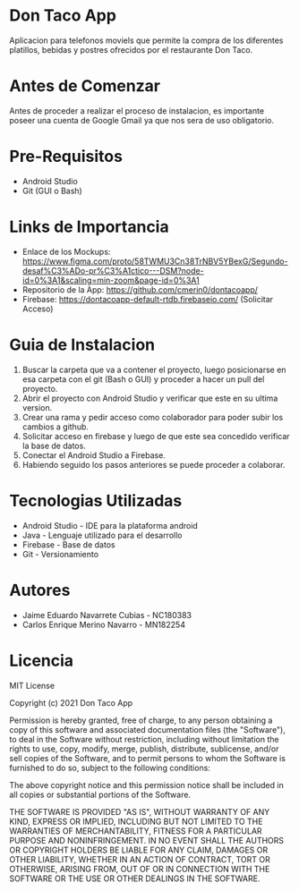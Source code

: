 # Don Taco App

Aplicacion para telefonos moviels que permite la compra de los diferentes platillos, bebidas y postres ofrecidos por el restaurante Don Taco.

# Antes de Comenzar 

Antes de proceder a realizar el proceso de instalacion, es importante poseer una cuenta de Google Gmail ya que nos sera de uso obligatorio.

# Pre-Requisitos

+ Android Studio
+ Git (GUI o Bash)

# Links de Importancia 

+ Enlace de los Mockups: https://www.figma.com/proto/58TWMU3Cn38TrNBV5YBexG/Segundo-desaf%C3%ADo-pr%C3%A1ctico---DSM?node-id=0%3A1&scaling=min-zoom&page-id=0%3A1
+ Repositorio de la App: https://github.com/cmerin0/dontacoapp/
+ Firebase: https://dontacoapp-default-rtdb.firebaseio.com/ (Solicitar Acceso)

# Guia de Instalacion 

1. Buscar la carpeta que va a contener el proyecto, luego posicionarse en esa carpeta con el git (Bash o GUI) y proceder a hacer un pull del proyecto.
2. Abrir el proyecto con Android Studio y verificar que este en su ultima version.
3. Crear una rama y pedir acceso como colaborador para poder subir los cambios a github.
4. Solicitar acceso en firebase y luego de que este sea concedido verificar la base de datos.
5. Conectar el Android Studio a Firebase.
6. Habiendo seguido los pasos anteriores se puede proceder a colaborar.

# Tecnologias Utilizadas

+ Android Studio - IDE para la plataforma android 
+ Java - Lenguaje utilizado para el desarrollo 
+ Firebase - Base de datos 
+ Git - Versionamiento

# Autores

+ Jaime Eduardo Navarrete Cubias - NC180383
+ Carlos Enrique Merino Navarro - MN182254

# Licencia

MIT License

Copyright (c) 2021 Don Taco App

Permission is hereby granted, free of charge, to any person obtaining a copy
of this software and associated documentation files (the "Software"), to deal
in the Software without restriction, including without limitation the rights
to use, copy, modify, merge, publish, distribute, sublicense, and/or sell
copies of the Software, and to permit persons to whom the Software is
furnished to do so, subject to the following conditions:

The above copyright notice and this permission notice shall be included in all
copies or substantial portions of the Software.

THE SOFTWARE IS PROVIDED "AS IS", WITHOUT WARRANTY OF ANY KIND, EXPRESS OR
IMPLIED, INCLUDING BUT NOT LIMITED TO THE WARRANTIES OF MERCHANTABILITY,
FITNESS FOR A PARTICULAR PURPOSE AND NONINFRINGEMENT. IN NO EVENT SHALL THE
AUTHORS OR COPYRIGHT HOLDERS BE LIABLE FOR ANY CLAIM, DAMAGES OR OTHER
LIABILITY, WHETHER IN AN ACTION OF CONTRACT, TORT OR OTHERWISE, ARISING FROM,
OUT OF OR IN CONNECTION WITH THE SOFTWARE OR THE USE OR OTHER DEALINGS IN THE
SOFTWARE.
